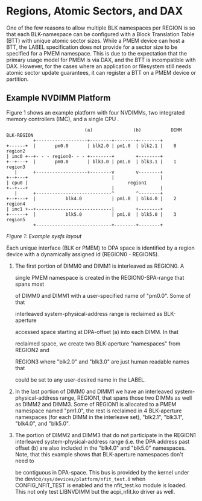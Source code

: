 # Regions, Atomic Sectors, and DAX

One of the few reasons to allow multiple BLK namespaces per REGION is so that each BLK-namespace can be configured with a Block Translation Table \(BTT\) with unique atomic sector sizes. While a PMEM device can host a BTT, the LABEL specification does not provide for a sector size to be specified for a PMEM namespace. This is due to the expectation that the primary usage model for PMEM is via DAX, and the BTT is incompatible with DAX. However, for the cases where an application or filesystem still needs atomic sector update guarantees, it can register a BTT on a PMEM device or partition.

## Example NVDIMM Platform

Figure 1 shows an example platform with four NVDIMMs, two integrated memory controllers \(IMC\), and a single CPU .

```text
                             (a)               (b)           DIMM   BLK-REGION
          +-------------------+--------+--------+--------+
+------+  |       pm0.0       | blk2.0 | pm1.0  | blk2.1 |    0      region2
| imc0 +--+- - - region0- - - +--------+        +--------+
+--+---+  |       pm0.0       | blk3.0 | pm1.0  | blk3.1 |    1      region3
   |      +-------------------+--------v        v--------+
+--+---+                               |                 |
| cpu0 |                                     region1
+--+---+                               |                 |
   |      +----------------------------^        ^--------+
+--+---+  |           blk4.0           | pm1.0  | blk4.0 |    2      region4
| imc1 +--+----------------------------|        +--------+
+------+  |           blk5.0           | pm1.0  | blk5.0 |    3      region5
          +----------------------------+--------+--------+
```

_Figure 1: Example sysfs layout_

Each unique interface \(BLK or PMEM\) to DPA space is identified by a region device with a dynamically assigned id \(REGION0 - REGION5\).

1. The first portion of DIMM0 and DIMM1 is interleaved as REGION0. A

   single PMEM namespace is created in the REGION0-SPA-range that spans most

   of DIMM0 and DIMM1 with a user-specified name of "pm0.0". Some of that

   interleaved system-physical-address range is reclaimed as BLK-aperture

   accessed space starting at DPA-offset \(a\) into each DIMM. In that

   reclaimed space, we create two BLK-aperture "namespaces" from REGION2 and

   REGION3 where "blk2.0" and "blk3.0" are just human readable names that

   could be set to any user-desired name in the LABEL.

2. In the last portion of DIMM0 and DIMM1 we have an interleaved system-physical-address range, REGION1, that spans those two DIMMs as well as DIMM2 and DIMM3. Some of REGION1 is allocated to a PMEM namespace named "pm1.0", the rest is reclaimed in 4 BLK-aperture namespaces \(for each DIMM in the interleave set\), "blk2.1", "blk3.1", "blk4.0", and "blk5.0".
3. The portion of DIMM2 and DIMM3 that do not participate in the REGION1 interleaved system-physical-address range \(i.e. the DPA address past offset \(b\) are also included in the "blk4.0" and "blk5.0" namespaces. Note, that this example shows that BLK-aperture namespaces don't need to

   be contiguous in DPA-space. This bus is provided by the kernel under the device`/sys/devices/platform/nfit_test.0` when CONFIG\_NFIT\_TEST is enabled and the nfit\_test.ko module is loaded. This not only test LIBNVDIMM but the acpi\_nfit.ko driver as well.

